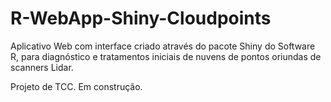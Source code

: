 # R-WebApp-Shiny-Cloudpoints
Aplicativo Web com interface criado através do pacote Shiny do Software R, para diagnóstico e tratamentos iniciais de nuvens de pontos oriundas de scanners Lidar.

Projeto de TCC. Em construção.
